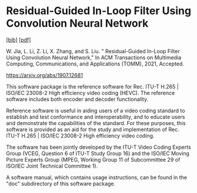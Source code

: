 # Residual-Guided In-Loop Filter Using Convolution Neural Network 

[[bib]](http://w.web.umkc.edu/wj3wr/bibTOMM.txt) [[pdf]](http://w.web.umkc.edu/wj3wr/TOMM.pdf)

W. Jia, L. Li, Z. Li, X. Zhang, and S. Liu. " Residual-Guided In-Loop Filter Using Convolution Neural Network," In ACM Transactions on Multimedia Computing, Communications, and Applications (TOMM), 2021, Accepted.

https://arxiv.org/abs/1907.12681

This software package is the reference software for Rec. ITU-T H.265 | ISO/IEC 23008-2 High efficiency video coding (HEVC). The reference software includes both encoder and decoder functionality.

Reference software is useful in aiding users of a video coding standard to establish and test conformance and interoperability, and to educate users and demonstrate the capabilities of the standard. For these purposes, this software is provided as an aid for the study and implementation of Rec. ITU-T H.265 | ISO/IEC 23008-2 High efficiency video coding.

The software has been jointly developed by the ITU-T Video Coding Experts Group (VCEG, Question 6 of ITU-T Study Group 16) and the ISO/IEC Moving Picture Experts Group (MPEG, Working Group 11 of Subcommittee 29 of ISO/IEC Joint Technical Committee 1).

A software manual, which contains usage instructions, can be found in the "doc" subdirectory of this software package.
